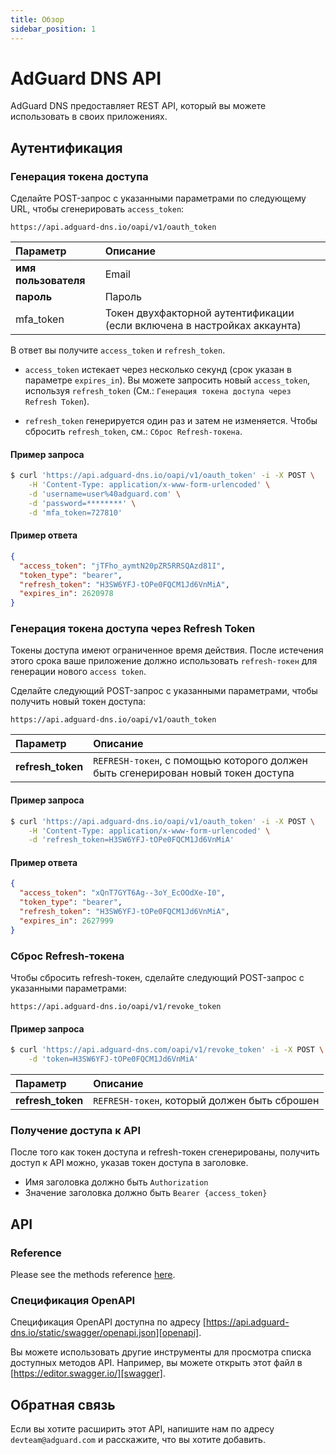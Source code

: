 ```yaml
---
title: Обзор
sidebar_position: 1
---
```


# AdGuard DNS API

AdGuard DNS предоставляет REST API, который вы можете использовать в своих приложениях.

## Аутентификация

### Генерация токена доступа

Сделайте POST-запрос с указанными параметрами по следующему URL, чтобы сгенерировать `access_token`:

`https://api.adguard-dns.io/oapi/v1/oauth_token`

| Параметр             | Описание                                                                 |
|:-------------------- |:------------------------------------------------------------------------ |
| **имя пользователя** | Email                                                                    |
| **пароль**           | Пароль                                                                   |
| mfa_token            | Токен двухфакторной аутентификации (если включена в настройках аккаунта) |

В ответ вы получите `access_token` и `refresh_token`.

- `access_token` истекает через несколько секунд (срок указан в параметре `expires_in`). Вы можете запросить новый `access_token`, используя `refresh_token` (См.: `Генерация токена доступа через Refresh Token`).

- `refresh_token` генерируется один раз и затем не изменяется. Чтобы сбросить `refresh_token`, см.: `Сброс Refresh-токена`.

#### Пример запроса

```bash
$ curl 'https://api.adguard-dns.io/oapi/v1/oauth_token' -i -X POST \
    -H 'Content-Type: application/x-www-form-urlencoded' \
    -d 'username=user%40adguard.com' \
    -d 'password=********' \
    -d 'mfa_token=727810'
```

#### Пример ответа

```json
{
  "access_token": "jTFho_aymtN20pZR5RRSQAzd81I",
  "token_type": "bearer",
  "refresh_token": "H3SW6YFJ-tOPe0FQCM1Jd6VnMiA",
  "expires_in": 2620978
}
```

### Генерация токена доступа через Refresh Token

Токены доступа имеют ограниченное время действия. После истечения этого срока ваше приложение должно использовать `refresh-токен` для генерации нового `access token`.

Сделайте следующий POST-запрос с указанными параметрами, чтобы получить новый токен доступа:

`https://api.adguard-dns.io/oapi/v1/oauth_token`

| Параметр          | Описание                                                                         |
|:----------------- |:-------------------------------------------------------------------------------- |
| **refresh_token** | `REFRESH-токен`, с помощью которого должен быть сгенерирован новый токен доступа |

#### Пример запроса

```bash
$ curl 'https://api.adguard-dns.io/oapi/v1/oauth_token' -i -X POST \
    -H 'Content-Type: application/x-www-form-urlencoded' \
    -d 'refresh_token=H3SW6YFJ-tOPe0FQCM1Jd6VnMiA'
```

#### Пример ответа

```json
{
  "access_token": "xQnT7GYT6Ag--3oY_EcOOdXe-I0",
  "token_type": "bearer",
  "refresh_token": "H3SW6YFJ-tOPe0FQCM1Jd6VnMiA",
  "expires_in": 2627999
}
```

### Сброс Refresh-токена

Чтобы сбросить refresh-токен, сделайте следующий POST-запрос с указанными параметрами:

`https://api.adguard-dns.io/oapi/v1/revoke_token`

#### Пример запроса

```bash
$ curl 'https://api.adguard-dns.com/oapi/v1/revoke_token' -i -X POST \
    -d 'token=H3SW6YFJ-tOPe0FQCM1Jd6VnMiA'
```
| Параметр          | Описание                                     |
|:----------------- |:-------------------------------------------- |
| **refresh_token** | `REFRESH-токен`, который должен быть сброшен |

### Получение доступа к API

После того как токен доступа и refresh-токен сгенерированы, получить доступ к API можно, указав токен доступа в заголовке.

- Имя заголовка должно быть `Authorization`
- Значение заголовка должно быть `Bearer {access_token}`

## API

### Reference

Please see the methods reference [here](private-dns/api/reference.md).

### Спецификация OpenAPI

Спецификация OpenAPI доступна по адресу [https://api.adguard-dns.io/static/swagger/openapi.json][openapi].

Вы можете использовать другие инструменты для просмотра списка доступных методов API. Например, вы можете открыть этот файл в [https://editor.swagger.io/][swagger].

## Обратная связь

Если вы хотите расширить этот API, напишите нам по адресу `devteam@adguard.com` и расскажите, что вы хотите добавить.

[openapi]: https://api.adguard-dns.io/static/swagger/openapi.json
[swagger]: https://editor.swagger.io/

